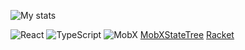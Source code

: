 ![My stats](https://github-readme-stats.vercel.app/api?username=blazecolour&count_private=true&show_icons=true&theme=dark)

![React](https://img.shields.io/badge/react-%2320232a.svg?style=for-the-badge&logo=react&logoColor=%2361DAFB)  ![TypeScript](https://img.shields.io/badge/typescript-%23007ACC.svg?style=for-the-badge&logo=typescript&logoColor=white)  ![MobX](https://img.shields.io/badge/MobX-FF9955.svg?style=for-the-badge&logo=MobX&logoColor=white)  [MobXStateTree](68747470733a2f2f696d672e736869656c64732e696f2f62616467652f4d6f62585374617465547265652d4646373130322e7376673f7374796c653d666f722d7468652d6261646765266c6f676f3d4d6f62582d53746174652d54726565266c6f676f436f6c6f723d7768697465)  [Racket](https://img.shields.io/badge/Racket-9F1D20.svg?style=for-the-badge&logo=Racket&logoColor=white) 
